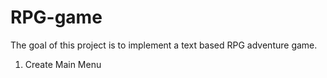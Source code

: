 # RPG-game

The goal of this project is to implement a text based RPG adventure game.



1. Create Main Menu